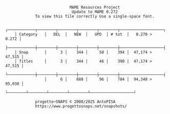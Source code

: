                                 MAME Resources Project
                                 Update to MAME 0.272
                 To view this file correctly Use a single-space font.

        ┌────────────┬────────┬────────┬────────┬────────┬───────────────────┐
        │ Category   │   DEL  │   NEW  │   UPD  │ # tot  │   0.270 >   0.272 │
        ├────────────┼────────┼────────┼────────┼────────┼───────────────────┤
        │ Snap       │      3 │    344 │     50 │    394 │  47,174 >  47,515 │
        │ Titles     │      3 │    344 │     46 │    390 │  47,174 >  47,515 │
        └────────────┼────────┼────────┼────────┼────────┼───────────────────┤
                     │      6 │    688 │     96 │    784 │  94,348 >  95,030 │
                     └────────┴────────┴────────┴────────┴───────────────────┘

	             progetto─SNAPS © 2008/2025 AntoPISA
	             https://www.progettosnaps.net/snapshots/
